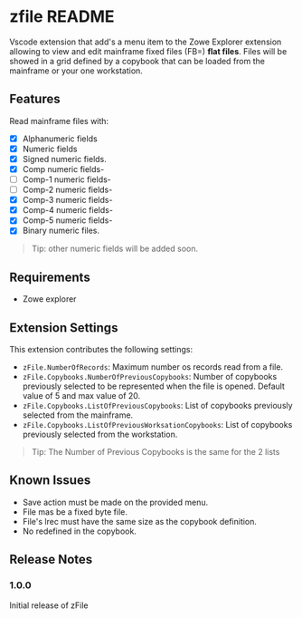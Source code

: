# zfile README

Vscode extension that add's a menu item to the Zowe Explorer extension allowing to view and edit mainframe fixed files (FB=) __flat files__.
Files will be showed in a grid defined by a copybook that can be loaded from the mainframe or your one workstation.

## Features

Read mainframe files with:

- [x] Alphanumeric fields
- [x] Numeric fields
- [x] Signed numeric fields.
- [x] Comp numeric fields-
- [ ] Comp-1 numeric fields-
- [ ] Comp-2 numeric fields-
- [x] Comp-3 numeric fields-
- [x] Comp-4 numeric fields-
- [x] Comp-5 numeric fields-
- [x] Binary numeric files.

> Tip: other numeric fields will be added soon.

## Requirements

- Zowe explorer

## Extension Settings

This extension contributes the following settings:

* `zFile.NumberOfRecords`: Maximum number os records read from a file.
* `zFile.Copybooks.NumberOfPreviousCopybooks`: Number of copybooks previously selected to be represented when the file is opened. Default value of 5 and max value of 20.
* `zFile.Copybooks.ListOfPreviousCopybooks`: List of copybooks previously selected from the mainframe.
* `zFile.Copybooks.ListOfPreviousWorksationCopybooks`: List of copybooks previously selected from the workstation.

>Tip: The Number of Previous Copybooks is the same for the 2 lists

## Known Issues

- Save action must be made on the provided menu.
- File mas be a fixed byte file.
- File's lrec must have the same size as the copybook definition.
- No redefined in the copybook.

## Release Notes

### 1.0.0

Initial release of zFile
